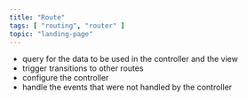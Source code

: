 ```yaml
---
title: "Route"
tags: [ "routing", "router" ]
topic: "landing-page"
---
```

* query for the data to be used in the controller and the view
* trigger transitions to other routes
* configure the controller
* handle the events that were not handled by the controller
